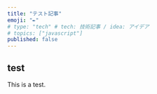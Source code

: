 ```yaml
---
title: "テスト記事"
emoji: "✒️"
# type: "tech" # tech: 技術記事 / idea: アイデア
# topics: ["javascript"]
published: false
---
```


## test

This is a test.

